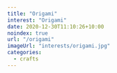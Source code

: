 ```yaml
---
title: "Origami"
interest: "Origami"
date: 2020-12-30T11:10:26+10:00
noindex: true
url: "/origami"
imageUrl: "interests/origami.jpg"
categories:
  - crafts
---
```


